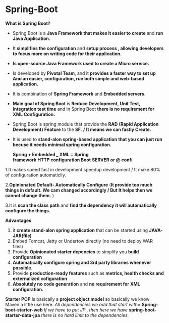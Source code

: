 # Spring-Boot
__****What is Spring Boot?****__
* Spring Boot is a ****Java Framework that makes it easier to create**** and ****run Java Application.****
* It ****simplifies the configuration**** and ****setup process , allowing developers to focus more on writing code for their application.****
* ****Is open-source Java Framework used to create a Micro service.****
* Is developed by ****Pivotal Team****, and it ****provides a faster way to set up And an easier, configuration, run both simple and web-based application.****
* It is combination of ****Spring Framework**** and ****Embedded servers.****
* ****Main goal of Spring Boot**** is ****Reduce Development, Unit Test, Integration test time**** and in Spring Boot ****there is no requirement for XML Configuration.****
* Spring Boot is spring module that provide the ****RAD**** ****(Rapid Application Development)**** ****Feature**** to the ****SF****. ****/**** ****It means we can fastly Create.****
* It is used to ****stand-alon** spring-based** ****application****  ****that you can just run becuse it needs minimal spring configuration.****


   ****Spring + Embedded     _      XML<bean>     =    Spring  
  framework****  ****HTTP             configuration      Boot****
                      ****SERVER     or @ confi****

  
1.It makes speed fast in development speedup development / It make 80% of configuration automaticlly.
  
2.****Opinionated Default- Automatically Configure**** (****It provide too much things in default. We cam changed accordingly / But It helps then we cannot change them.**** )

3.It is ****scan the class path**** and ****find the dependency it will automatically configure the things.****


****Advantages****
1. it ****create stand-alon spring application**** that can be started using ****JAVA-JAR(file)****
2. Embed Tomcat, Jetty or Undertow directly (no need to deploy WAR files)
3. Provide ****Opinionated starter depencies**** to simplify you ****build configuration****
4. ****Automatically configure**** ****spring and 3rd party libraries whenever possible.****
5. Provide ****production-ready features**** such as ****metrics, health checks and externalized cofiguration****
6. ****Absolutely no code generation**** and ****no requirement for XML configuration.****
   
****Starter POP**** Is basically a ****project object model**** so basically we know Maven a little use here.
*All dependencies we add that start with=*
****Spring-boot-starter-web****
*If we have to put JP , then here we have*  ****spring-boot-starter-data-jpa****
 *there is no hard limit to the dependencies.*

